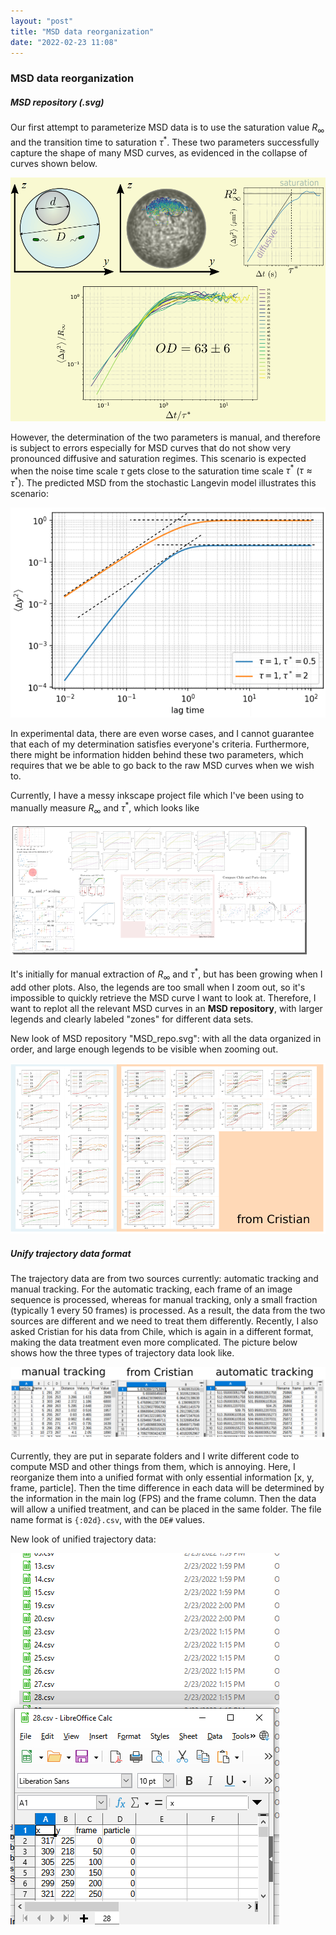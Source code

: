 ```yaml
---
layout: "post"
title: "MSD data reorganization"
date: "2022-02-23 11:08"
---
```


### MSD data reorganization

##### MSD repository (.svg)

Our first attempt to parameterize MSD data is to use the saturation value $R_\infty$ and the transition time to saturation $\tau^*$. These two parameters successfully capture the shape of many MSD curves, as evidenced in the collapse of curves shown below.

![collapse msd curves from poster](../images/2022/02/collapse-msd-curves-from-poster.png)

However, the determination of the two parameters is manual, and therefore is subject to errors especially for MSD curves that do not show very pronounced diffusive and saturation regimes. This scenario is expected when the noise time scale $\tau$ gets close to the saturation time scale $\tau^*$ ($\tau\approx\tau^*$). The predicted MSD from the stochastic Langevin model illustrates this scenario:

 ![ill-defined diffusive regime](../images/2022/02/ill-defined-diffusive-regime.png)

 In experimental data, there are even worse cases, and I cannot guarantee that each of my determination satisfies everyone's criteria. Furthermore, there might be information hidden behind these two parameters, which requires that we be able to go back to the raw MSD curves when we wish to.

Currently, I have a messy inkscape project file which I've been using to manually measure $R_\infty$ and $\tau^*$, which looks like

![MSD work space in inkscape](../images/2022/02/msd-work-space-in-inkscape.png)

It's initially for manual extraction of $R_\infty$ and $\tau^*$, but has been growing when I add other plots. Also, the legends are too small when I zoom out, so it's impossible to quickly retrieve the MSD curve I want to look at. Therefore, I want to replot all the relevant MSD curves in an **MSD repository**, with larger legends and clearly labeled "zones" for different data sets.

New look of MSD repository "MSD_repo.svg": with all the data organized in order, and large enough legends to be visible when zooming out.

![msd repo svg](../images/2022/02/msd-repo-svg.png)

##### Unify trajectory data format

The trajectory data are from two sources currently: automatic tracking and manual tracking. For the automatic tracking, each frame of an image sequence is processed, whereas for manual tracking, only a small fraction (typically 1 every 50 frames) is processed. As a result, the data from the two sources are different and we need to treat them differently. Recently, I also asked Cristian for his data from Chile, which is again in a different format, making the data treatment even more complicated. The picture below shows how the three types of trajectory data look like.

![3 types of trajectory data](../images/2022/02/3-types-of-trajectory-data.png)

Currently, they are put in separate folders and I write different code to compute MSD and other things from them, which is annoying. Here, I reorganize them into a unified format with only essential information [x, y, frame, particle]. Then the time difference in each data will be determined by the information in the main log (FPS) and the frame column. Then the data will allow a unified treatment, and can be placed in the same folder.
The file name format is `{:02d}.csv`, with the `DE#` values.

New look of unified trajectory data:

![unified traj data new look](../images/2022/02/unified-traj-data-new-look.png)
